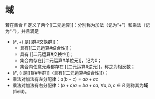 # 域

若在集合 $F$ 定义了两个[[二元运算]]：分别称为加法（记为“+”）和乘法（记为“$\cdot$”），并且满足
+ $(F, +)$ 是[[群#交换群]]：
	+ 具有[[二元运算#结合性]]；
	+ 具有 [[二元运算#交换性]]；
	+ 集合内存在[[二元运算#单位元]]，记为0；
	+ 集合内任意元素都存在 [[二元运算#逆元]]，称之为相反数；
+ $(F, \cdot)$ 是[[群#半群]]（具有[[二元运算#结合性]]）；
+ 乘法对加法有左分配律：$a(b + c) = ab + ac$
+ 乘法对加法有右分配律：$(b+c)a =ba+ ca ,\ \forall a,b,c \in R$
则称其为**域**(field)。